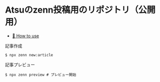 # Atsuのzenn投稿用のリポジトリ（公開用）

* [📘 How to use](https://zenn.dev/zenn/articles/zenn-cli-guide)

記事作成
```terminal
$ npx zenn new:article
```


記事プレビュー
```terminal
$ npx zenn preview # プレビュー開始
```
